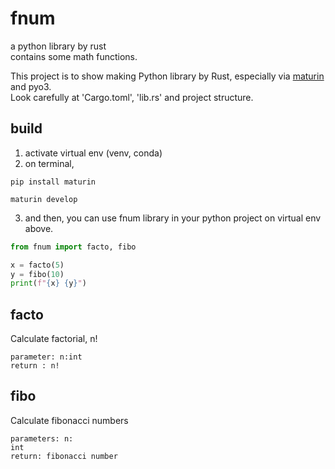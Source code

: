 # fnum

a python library by rust  
contains some math functions.

This project is to show making Python library by Rust, especially via [maturin](https://github.com/PyO3/maturin.git) and pyo3.  
Look carefully at 'Cargo.toml',  'lib.rs' and project structure.



## build
1. activate virtual env (venv, conda)     
2. on terminal,
```
pip install maturin
```
```
maturin develop
```
3. and then, you can use fnum library in your python project on virtual env above.  
```python
from fnum import facto, fibo

x = facto(5)
y = fibo(10)
print(f"{x} {y}")
```


## facto
Calculate factorial, n!
```
parameter: n:int
return : n!
```

## fibo
Calculate fibonacci numbers
```
parameters: n:
int
return: fibonacci number
```
